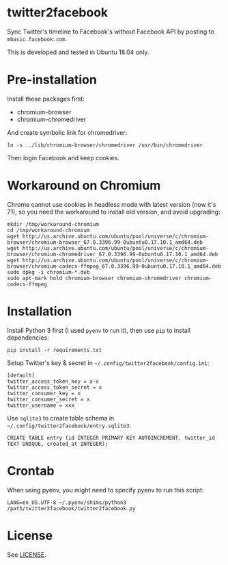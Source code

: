# twitter2facebook

Sync Twitter's timeline to Facebook's without Facebook API by posting to `mbasic.facebook.com`.

This is developed and tested in Ubuntu 18.04 only.

# Pre-installation

Install these packages first:

* chromium-browser
* chromium-chromedriver

And create symbolic link for chromedriver:

    ln -s ../lib/chromium-browser/chromedriver /usr/bin/chromedriver

Then login Facebook and keep cookies.

# Workaround on Chromium

Chrome cannot use cookies in headless mode with latest version (now it's 71), so you need the workaround to install old version, and avoid upgrading:

    mkdir /tmp/workaround-chromium
    cd /tmp/workaround-chromium
    wget http://us.archive.ubuntu.com/ubuntu/pool/universe/c/chromium-browser/chromium-browser_67.0.3396.99-0ubuntu0.17.10.1_amd64.deb
    wget http://us.archive.ubuntu.com/ubuntu/pool/universe/c/chromium-browser/chromium-chromedriver_67.0.3396.99-0ubuntu0.17.10.1_amd64.deb
    wget http://us.archive.ubuntu.com/ubuntu/pool/universe/c/chromium-browser/chromium-codecs-ffmpeg_67.0.3396.99-0ubuntu0.17.10.1_amd64.deb
    sudo dpkg -i chromium-*.deb
    sudo apt-mark hold chromium-browser chromium-chromedriver chromium-codecs-ffmpeg

# Installation

Install Python 3 first (I used `pyenv` to run it), then use `pip` to install dependencies:

    pip install -r requirements.txt

Setup Twitter's key & secret in `~/.config/twitter2facebook/config.ini`:

    [default]
    twitter_access_token_key = x-x
    twitter_access_token_secret = x
    twitter_consumer_key = x
    twitter_consumer_secret = x
    twitter_username = xxx

Use `sqlite3` to create table schema in `~/.config/twitter2facebook/entry.sqlite3`:

    CREATE TABLE entry (id INTEGER PRIMARY KEY AUTOINCREMENT, twitter_id TEXT UNIQUE, created_at INTEGER);

# Crontab

When using pyenv, you might need to specify pyenv to run this script:

    LANG=en_US.UTF-8 ~/.pyenv/shims/python3 /path/twitter2facebook/twitter2facebook.py

# License

See [LICENSE](LICENSE).
